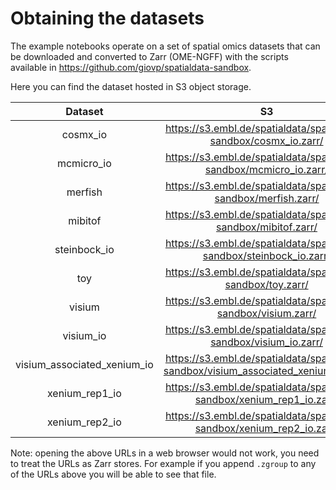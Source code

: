 # Obtaining the datasets

The example notebooks operate on a set of spatial omics datasets that can be downloaded and converted to Zarr (OME-NGFF) with the scripts available in https://github.com/giovp/spatialdata-sandbox.

Here you can find the dataset hosted in S3 object storage.

|        Dataset        |       S3      |
|:-----------------------:|:---------------------:|
|       cosmx_io        | https://s3.embl.de/spatialdata/spatialdata-sandbox/cosmx_io.zarr/ |
|      mcmicro_io       | https://s3.embl.de/spatialdata/spatialdata-sandbox/mcmicro_io.zarr/ |
|       merfish         | https://s3.embl.de/spatialdata/spatialdata-sandbox/merfish.zarr/ |
|       mibitof         | https://s3.embl.de/spatialdata/spatialdata-sandbox/mibitof.zarr/ |
|     steinbock_io      | https://s3.embl.de/spatialdata/spatialdata-sandbox/steinbock_io.zarr/ |
|          toy          | https://s3.embl.de/spatialdata/spatialdata-sandbox/toy.zarr/ |
|        visium         | https://s3.embl.de/spatialdata/spatialdata-sandbox/visium.zarr/ |
|      visium_io        | https://s3.embl.de/spatialdata/spatialdata-sandbox/visium_io.zarr/ |
| visium_associated_xenium_io | https://s3.embl.de/spatialdata/spatialdata-sandbox/visium_associated_xenium_io.zarr/ |
|     xenium_rep1_io    | https://s3.embl.de/spatialdata/spatialdata-sandbox/xenium_rep1_io.zarr/ |
|     xenium_rep2_io    | https://s3.embl.de/spatialdata/spatialdata-sandbox/xenium_rep2_io.zarr/ |

Note: opening the above URLs in a web browser would not work, you need to treat the URLs as Zarr stores. For example if you append `.zgroup` to any of the URLs above you will be able to see that file.
